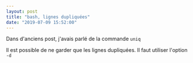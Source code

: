 ```yaml
---
layout: post
title: "bash, lignes dupliquées"
date: "2019-07-09 15:52:00"
---
```

Dans d'anciens post, j'avais parlé de la commande `uniq`

Il est possible de ne garder que les lignes dupliquées. Il faut utiliser l'option `-d`

<script src="https://pastebin.com/embed_js/31WTxmSX"></script>



